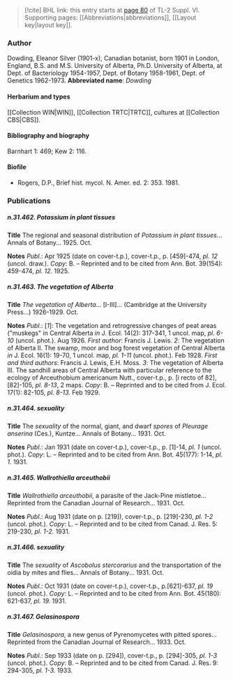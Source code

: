 > [!cite] BHL link: this entry starts at [page 80](https://www.biodiversitylibrary.org/page/33260068) of TL-2 Suppl. VI.
> Supporting pages: [[Abbreviations|abbreviations]], [[Layout key|layout key]].

### Author

Dowding, Eleanor Silver (1901-x), Canadian botanist, born 1901 in London, England, B.S. and M.S. University of Alberta, Ph.D. University of Alberta, at Dept. of Bacteriology 1954-1957, Dept. of Botany 1958-1961, Dept. of Genetics 1962-1973. 
**Abbreviated name**: *Dowding*

#### Herbarium and types

[[Collection WIN|WIN]], [[Collection TRTC|TRTC]], cultures at [[Collection CBS|CBS]].

#### Bibliography and biography

Barnhart 1: 469; Kew 2: 116.

#### Biofile

- Rogers, D.P., Brief hist. mycol. N. Amer. ed. 2: 353. 1981.

### Publications

##### n.31.462. Potassium in plant tissues

**Title**
The regional and seasonal distribution of *Potassium in plant tissues*... Annals of Botany... 1925. Oct.

**Notes**
*Publ*.: Apr 1925 (date on cover-t.p.), cover-t.p., p. \[459\]-474, *pl. 12* (uncol. draw.). *Copy*: B. – Reprinted and to be cited from Ann. Bot. 39(154): 459-474, *pl. 12.* 1925.

##### n.31.463. The vegetation of Alberta

**Title**
*The vegetation of Alberta*... \[I-III\]... (Cambridge at the University Press...) 1926-1929. Oct.

**Notes**
*Publ*.: \[*1*\]: The vegetation and retrogressive changes of peat areas ("muskegs" in Central Alberta *in* J. Ecol. 14(2): 317-341, 1 uncol. map, *pl. 6-10* (uncol. phot.). Aug 1926.
*First author*: Francis J. Lewis.
*2*: The vegetation of Alberta II. The swamp, moor and bog forest vegetation of Central Alberta *in* J. Ecol. 16(1): 19-70, 1 uncol. map, *pl. 1-11* (uncol. phot.). Feb 1928.
*First and third authors*: Francis J. Lewis, E.H. Moss.
*3*: The vegetation of Alberta III. The sandhill areas of Central Alberta with particular reference to the ecology of Arceuthobium americanum Nutt., cover-t.p., p. \[i recto of 82\], \[82\]-105, *pl. 8-13*, 2 maps. *Copy*: B. – Reprinted and to be cited from J. Ecol. 17(1): 82-105, *pl. 8-13.* Feb 1929.

##### n.31.464. sexuality

**Title**
The *sexuality* of the normal, giant, and dwarf *spores* of *Pleurage anserina* (Ces.), Kuntze... Annals of Botany... 1931. Oct.

**Notes**
*Publ*.: Jan 1931 (date on cover-t.p.), cover-t.p., p. \[1\]-14, *pl. 1* (uncol. phot.). *Copy*: L. – Reprinted and to be cited from Ann. Bot. 45(177): 1-14, *pl. 1.* 1931.

##### n.31.465. Wallrothiella arceuthobii

**Title**
*Wallrothiella arceuthobii*, a parasite of the Jack-Pine mistletoe... Reprinted from the Canadian Journal of Research... 1931. Oct.

**Notes**
*Publ*.: Aug 1931 (date on p. \[219\]), cover-t.p., p. \[219\]-230, *pl. 1-2* (uncol. phot.). *Copy*: L. – Reprinted and to be cited from Canad. J. Res. 5: 219-230, *pl. 1-2.* 1931.

##### n.31.466. sexuality

**Title**
The *sexuality* of *Ascobolus stercorarius* and the transportation of the oidia by mites and flies... Annals of Botany... 1931. Oct.

**Notes**
*Publ*.: Oct 1931 (date on cover-t.p.), cover-t.p., p.\[621\]-637, *pl. 19* (uncol. phot.). *Copy*: L. – Reprinted and to be cited from Ann. Bot. 45(180): 621-637, *pl. 19.* 1931.

##### n.31.467. Gelasinospora

**Title**
*Gelasinospora*, a new genus of Pyrenomycetes with pitted spores... Reprinted from the Canadian Journal of Research... 1933. Oct.

**Notes**
*Publ*.: Sep 1933 (date on p. \[294\]), cover-t.p., p. \[294\]-305, *pl. 1-3* (uncol. phot.). *Copy*: B. – Reprinted and to be cited from Canad. J. Res. 9: 294-305, *pl. 1-3.* 1933.

